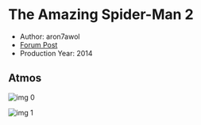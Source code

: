 # The Amazing Spider-Man 2

* Author: aron7awol
* [Forum Post](https://www.avsforum.com/threads/bass-eq-for-filtered-movies.2995212/post-58237934)
* Production Year: 2014

## Atmos

![img 0](https://i.imgur.com/mZO4jnt.jpg)

![img 1](https://i.imgur.com/rKux8Jd.jpg)

